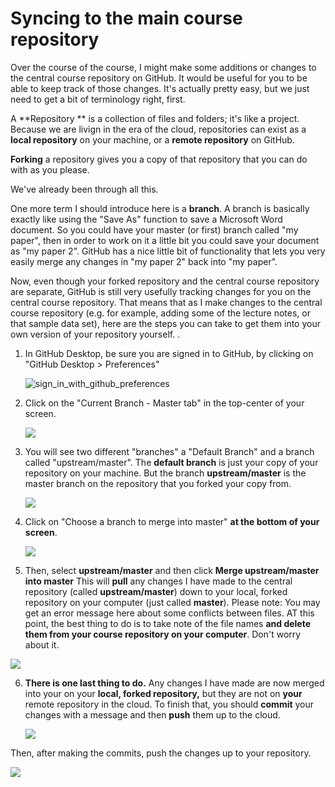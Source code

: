 # Syncing to the main course repository

Over the course of the course, I might make some additions or changes to the central course repository on GitHub. It would be useful for you to be able to keep track of those changes. It's actually pretty easy, but we just need to get a bit of terminology right, first.

A **Repository ** is a collection of files and folders; it's like a project. Because we are livign in the era of the cloud, repositories can exist as a **local repository** on your machine, or a **remote repository** on GitHub. 

**Forking** a repository gives you a copy of that repository that you can do with as you please.

We've already been through all this. 

One more term I should introduce here is a **branch**. A branch is basically exactly like using the "Save As" function to save a Microsoft Word document. So you could have your master (or first) branch called "my paper", then in order to work on it a little bit you could save your document as "my paper 2". GitHub has a nice little bit of functionality that lets you very easily merge any changes in "my paper 2" back into "my paper". 

Now, even though your forked repository and the central course repository are separate, GitHub is still very usefully tracking changes for you on the central course repository. That means that as I make changes to the central course repository (e.g. for example, adding some of the lecture notes, or that sample data set), here are the steps you can take to get them into your own version of your repository yourself. . 

1. In GitHub Desktop, be sure you are signed in to GitHub, by clicking on "GitHub Desktop > Preferences" 

   

   

   ![sign_in_with_github_preferences](/Users/skiss/Desktop/sign_in_with_github_preferences.png)

   

2. Click on the "Current Branch - Master tab" in the top-center of your screen. 

   ![](https://raw.githubusercontent.com/sjkiss/DMJN328/master/Using_github/click_current_branch_master.png)

3. You will see two different "branches" a "Default Branch" and a branch called "upstream/master". The **default branch** is just your copy of your repository on your machine. But the branch **upstream/master** is the master branch on the repository that you forked your copy from. 

   ![](https://raw.githubusercontent.com/sjkiss/DMJN328/master/Using_github/show_upstream_master.png)

4. Click on "Choose a branch to merge into master" **at the bottom of your screen**. 

   ![](https://raw.githubusercontent.com/sjkiss/DMJN328/master/Using_github/choose_branch_to_merge.png)

   

5. Then, select **upstream/master** and then click **Merge upstream/master into master** This will **pull** any changes I have made to the central repository (called **upstream/master**) down to your local, forked repository on your computer (just called **master**). Please note: You may get an error message here about some conflicts between files. AT this point, the best thing to do is to take note of the file names **and delete them from your course repository on your computer**. Don't worry about it. 

![](https://raw.githubusercontent.com/sjkiss/DMJN328/master/Using_github/select_merge_master_into_master.png)



6. **There is one last thing to do.** Any changes I have made are now merged into your on your **local, forked repository,** but they are not on **your** remote repository in the cloud. To finish that, you should **commit** your changes with a message and then **push** them up to the cloud. 

   ![](https://raw.githubusercontent.com/sjkiss/DMJN328/master/Using_github/make_commits.png)



Then, after making the commits, push the changes up to your repository. 



![](https://raw.githubusercontent.com/sjkiss/DMJN328/master/Using_github/push_changes_to_origin.png)

